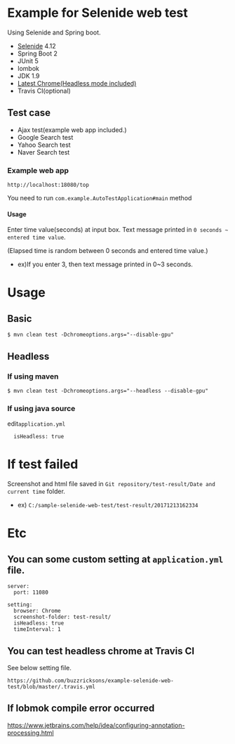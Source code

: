 # Example for Selenide web test
Using Selenide and Spring boot.
- [Selenide](http://selenide.org/) 4.12
- Spring Boot 2
- JUnit 5
- lombok
- JDK 1.9
- [Latest Chrome(Headless mode included)](https://www.google.com/chrome/browser/desktop/index.html)
- Travis CI(optional)

## Test case
- Ajax test(example web app included.)
- Google Search test
- Yahoo Search test
- Naver Search test

### Example web app
```
http://localhost:18080/top
```
You need to run `com.example.AutoTestApplication#main` method

#### Usage
Enter time value(seconds) at input box. Text message printed in `0 seconds ~ entered time value`.

(Elapsed time is random between 0 seconds and entered time value.)
- ex)If you enter 3, then text message printed in 0~3 seconds.


# Usage
## Basic
```
$ mvn clean test -Dchromeoptions.args="--disable-gpu"
```

## Headless
### If using maven
```
$ mvn clean test -Dchromeoptions.args="--headless --disable-gpu"
```

### If using java source
edit`application.yml`
```
  isHeadless: true
```

# If test failed
Screenshot and html file saved in `Git repository/test-result/Date and current time` folder.

- ex) `C:/sample-selenide-web-test/test-result/20171213162334`

# Etc
## You can some custom setting at `application.yml` file.
```
server:
  port: 11080

setting:
  browser: Chrome
  screenshot-folder: test-result/
  isHeadless: true
  timeInterval: 1

```

## You can test headless chrome at Travis CI
See below setting file.
```
https://github.com/buzzricksons/example-selenide-web-test/blob/master/.travis.yml
```

## If lobmok compile error occurred
https://www.jetbrains.com/help/idea/configuring-annotation-processing.html
